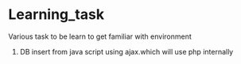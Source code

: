 Learning_task
=============

Various task to be learn to get familiar with environment

1. DB insert from java script using ajax.which will use php internally
